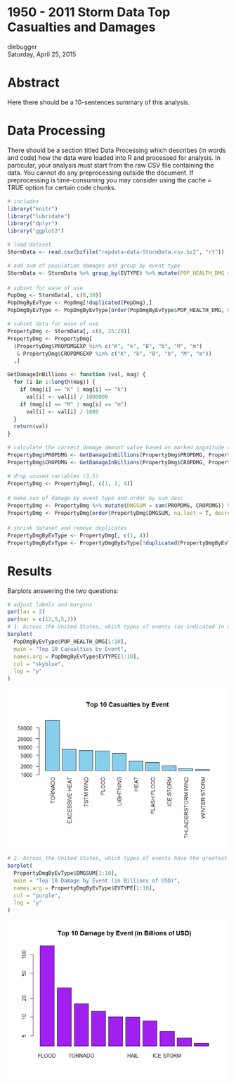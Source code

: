 # 1950 - 2011 Storm Data Top Casualties and Damages
diebugger  
Saturday, April 25, 2015  

# Abstract
Here there should be a 10-sentences summary of this analysis.

# Data Processing
There should be a section titled Data Processing which describes (in words and code) how the data were loaded into R and processed for analysis. In particular, your analysis must start from the raw CSV file containing the data. You cannot do any preprocessing outside the document. If preprocessing is time-consuming you may consider using the cache = TRUE option for certain code chunks.


```r
# includes
library("knitr")
library("lubridate")
library("dplyr")
library("ggplot2")
```


```r
# load dataset
StormData <- read.csv(bzfile("repdata-data-StormData.csv.bz2", "rt"))
```


```r
# add sum of population damages and group by event type
StormData <- StormData %>% group_by(EVTYPE) %>% mutate(POP_HEALTH_DMG = sum(INJURIES, FATALITIES)) 

# subset for ease of use
PopDmg <- StormData[, c(8,38)]
PopDmgByEvType <- PopDmg[!duplicated(PopDmg),]
PopDmgByEvType <- PopDmgByEvType[order(PopDmgByEvType$POP_HEALTH_DMG, na.last = T, decreasing = T),]
```



```r
# subset data for ease of use
PropertyDmg <- StormData[, c(8, 25:28)]
PropertyDmg <- PropertyDmg[
  (PropertyDmg$PROPDMGEXP %in% c("K", "k", "B", "b", "M", "m") 
   & PropertyDmg$CROPDMGEXP %in% c("K", "k", "B", "b", "M", "m"))
  ,]
```


```r
GetDamageInBillions <- function (val, mag) {
  for (i in 1:length(mag)) {
    if (mag[i] == "K" | mag[i] == "k")
      val[i] <- val[i] / 1000000
    if (mag[i] == "M" | mag[i] == "m")
      val[i] <- val[i] / 1000
  }
  return(val)
}
```


```r
# calculate the correct damage amount value based on marked magnitude (K, M, B)
PropertyDmg$PROPDMG <- GetDamageInBillions(PropertyDmg$PROPDMG, PropertyDmg$PROPDMGEXP)
PropertyDmg$CROPDMG <- GetDamageInBillions(PropertyDmg$CROPDMG, PropertyDmg$CROPDMGEXP)
```


```r
# drop unused variables (3,5)
PropertyDmg <- PropertyDmg[, c(1, 2, 4)]

# make sum of damage by event type and order by sum desc
PropertyDmg <- PropertyDmg %>% mutate(DMGSUM = sum(PROPDMG, CROPDMG)) %>% group_by(EVTYPE)
PropertyDmg <- PropertyDmg[order(PropertyDmg$DMGSUM, na.last = T, decreasing = T), ]

# shrink dataset and remove duplicates
PropertyDmgByEvType <- PropertyDmg[, c(1, 4)]
PropertyDmgByEvType <- PropertyDmgByEvType[!duplicated(PropertyDmgByEvType), ]
```

# Results
Barplots answering the two questions:


```r
# adjust labels and margins
par(las = 2)
par(mar = c(12,5,5,2))
# 1. Across the United States, which types of events (as indicated in the EVTYPE variable) are most harmful with respect to population health?
barplot(
  PopDmgByEvType$POP_HEALTH_DMG[1:10], 
  main = "Top 10 Casualties by Event", 
  names.arg = PopDmgByEvType$EVTYPE[1:10], 
  col = "skyblue", 
  log = "y"
)
```

![](StormData_files/figure-html/question1-1.png) 


```r
# 2. Across the United States, which types of events have the greatest economic consequences?
barplot(
  PropertyDmgByEvType$DMGSUM[1:10], 
  main = "Top 10 Damage by Event (in Billions of USD)", 
  names.arg = PropertyDmgByEvType$EVTYPE[1:10], 
  col = "purple", 
  log = "y"
)
```

![](StormData_files/figure-html/question2-1.png) 
